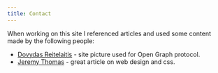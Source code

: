 ```yaml
---
title: Contact
---
```


[Dovydas Reitelaitis]: https://www.instagram.com/reitelaitis "Dovydas Reitelaitis instagram page"
[Jeremy Thomas]: https://jgthms.com/web-design-in-4-minutes/ "Jeremy Thomas article on Web Design"

When working on this site I referenced articles and used some content made by the following people:
- [Dovydas Reitelaitis] - site picture used for Open Graph protocol.
- [Jeremy Thomas] - great article on web design and css.
